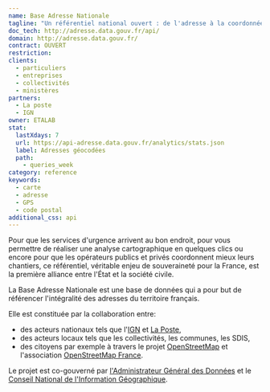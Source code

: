 ```yaml
---
name: Base Adresse Nationale
tagline: "Un référentiel national ouvert : de l'adresse à la coordonnée géographique"
doc_tech: http://adresse.data.gouv.fr/api/
domain: http://adresse.data.gouv.fr/
contract: OUVERT
restriction:
clients:
  - particuliers
  - entreprises
  - collectivités
  - ministères
partners:
  - La poste
  - IGN
owner: ETALAB
stat:
  lastXdays: 7
  url: https://api-adresse.data.gouv.fr/analytics/stats.json
  label: Adresses géocodées
  path:
    - queries_week
category: reference
keywords:
  - carte
  - adresse
  - GPS
  - code postal
additional_css: api
---
```


Pour que les services d'urgence arrivent au bon endroit, pour vous permettre de réaliser une analyse cartographique en quelques clics ou encore pour que les opérateurs publics et privés coordonnent mieux leurs chantiers, ce référentiel, véritable enjeu de souveraineté pour la France, est la première alliance entre l'État et la société civile.

La Base Adresse Nationale est une base de données qui a pour but de référencer l'intégralité des adresses du territoire français.

Elle est constituée par la collaboration entre:

 * des acteurs nationaux tels que l'[IGN](http://ign.fr/) et [La Poste](http://legroupe.laposte.fr/),
 * des acteurs locaux tels que les collectivités, les communes, les SDIS,
 * des citoyens par exemple à travers le projet [OpenStreetMap](http://osm.org) et l'association [OpenStreetMap France](http://openstreetmap.fr/).

Le projet est co-gouverné par [l'Administrateur Général des Données](http://www.modernisation.gouv.fr/laction-publique-se-transforme/en-ouvrant-les-donnees-publiques/administrateur-general-des-donnees-chief-data-officer-interview-henri-verdier) et le [Conseil National de l'Information Géographique](http://cnig.gouv.fr).
